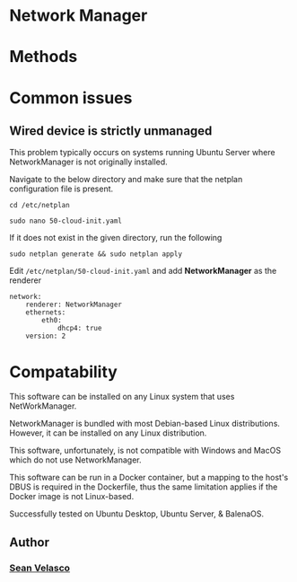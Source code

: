 # Network Manager

# Methods

# Common issues

## Wired device is strictly unmanaged

This problem typically occurs on systems running Ubuntu Server where NetworkManager is not originally installed.

Navigate to the below directory and make sure that the netplan configuration file is present.


```
cd /etc/netplan
```

```
sudo nano 50-cloud-init.yaml
```


If it does not exist in the given directory, run the following

```
sudo netplan generate && sudo netplan apply
```

Edit `/etc/netplan/50-cloud-init.yaml` and add **NetworkManager** as the renderer

```
network:
    renderer: NetworkManager
    ethernets:
        eth0:
            dhcp4: true
    version: 2
```

# Compatability

This software can be installed on any Linux system that uses NetWorkManager.

NetworkManager is bundled with most Debian-based Linux distributions. However, it can be installed on any Linux distribution.

This software, unfortunately, is not compatible with Windows and MacOS which do not use NetworkManager.

This software can be run in a Docker container, but a mapping to the host's DBUS is required in the Dockerfile, thus the same limitation applies if the Docker image is not Linux-based.

Successfully tested on Ubuntu Desktop, Ubuntu Server, & BalenaOS.

## Author

### [Sean Velasco](https://seanvelasco.com)